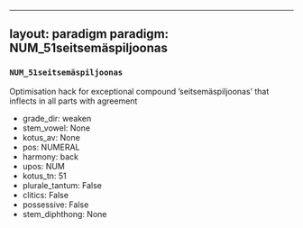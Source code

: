 
---
layout: paradigm
paradigm: NUM_51seitsemäspiljoonas
---
### ` NUM_51seitsemäspiljoonas `

Optimisation hack for exceptional compound ’seitsemäspiljoonas’ that inflects in all parts with agreement
* grade_dir: weaken
* stem_vowel: None
* kotus_av: None
* pos: NUMERAL
* harmony: back
* upos: NUM
* kotus_tn: 51
* plurale_tantum: False
* clitics: False
* possessive: False
* stem_diphthong: None
